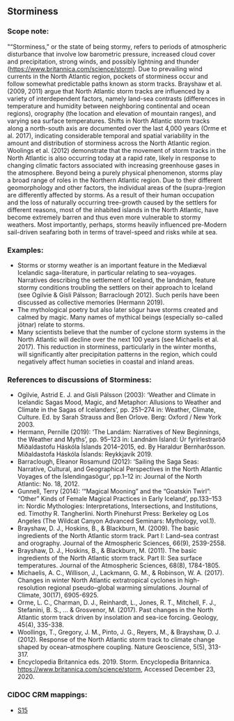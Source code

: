 
## Storminess 

###  Scope note: 
"“Storminess,” or the state of being stormy, refers to periods of atmospheric disturbance that involve low barometric pressure, increased cloud cover and precipitation, strong winds, and possibly lightning and thunder (https://www.britannica.com/science/storm). Due to prevailing wind currents in the North Atlantic region, pockets of storminess occur and follow somewhat predictable paths known as storm tracks. Brayshaw et al. (2009, 2011) argue that North Atlantic storm tracks are influenced by a variety of interdependent factors, namely land-sea contrasts (differences in temperature and humidity between neighboring continental and ocean regions), orography (the location and elevation of mountain ranges), and varying sea surface temperatures. Shifts in North Atlantic storm tracks along a north-south axis are documented over the last 4,000 years (Orme et al. 2017), indicating considerable temporal and spatial variability in the amount and distribution of storminess across the North Atlantic region. Woolings et al. (2012) demonstrate that the movement of storm tracks in the North Atlantic is also occurring today at a rapid rate, likely in response to changing climatic factors associated with increasing greenhouse gases in the atmosphere. Beyond being a purely physical phenomenon, storms play a broad range of roles in the Northern Atlantic region. Due to their different geomorphology and other factors, the individual areas of the (supra-)region are differently affected by storms. As a result of their human occupation and the loss of naturally occurring tree-growth caused by the settlers for different reasons, most of the inhabited islands in the North Atlantic, have become extremely barren and thus even more vulnerable to stormy weathers. Most importantly, perhaps, storms heavily influenced pre-Modern sail-driven seafaring both in terms of travel-speed and risks while at sea. 

### Examples: 

* Storms or stormy weather is an important feature in the Mediæval Icelandic saga-literature, in particular relating to sea-voyages. Narratives describing the settlement of Iceland, the landnám, feature stormy conditions troubling the settlers on their approach to Iceland (see Ogilvie & Gísli Pálsson; Barraclough 2012). Such perils have been discussed as collective memories (Hermann 2019).
* The mythological poetry but also later sögur have storms created and calmed by magic. Many names of mythical beings (especially so-called jötnar) relate to storms. 
* Many scientists believe that the number of cyclone storm systems in the North Atlantic will decline over the next 100 years (see Michaelis et al. 2017). This reduction in storminess, particularly in the winter months, will significantly alter precipitation patterns in the region, which could negatively affect human societies in coastal and inland areas. 

### References to discussions of Storminess:

* Ogilvie, Astrid E. J. and Gísli Pálsson (2003): ‘Weather and Climate in Icelandic Sagas Mood, Magic, and Metaphor: Allusions to Weather and Climate in the Sagas of Icelanders’, pp. 251–274 in: Weather, Climate, Culture. Ed. by Sarah Strauss and Ben Orlove. Berg: Oxford / New York 2003.
* Hermann, Pernille (2019): ‘The Landám: Narratives of New Beginnings, the Weather and Myths’, pp. 95–123 in: Landnám Ísland: Úr fyrirlestraröð Miðaldastofu Háskóla Íslands 2014–2015, ed. By Haraldur Bernharðsson. Miðaldastofa Háskóla Íslands: Reykkjavík 2019.
* Barraclough, Eleanor Rosamund (2012): ‘Sailing the Saga Seas: Narrative, Cultural, and Geographical Perspectives in the North Atlantic Voyages of the Íslendingasögur’, pp.1–12 in: Journal of the North Atlantic: No. 18, 2012.
* Gunnell, Terry (2014): ‘“Magical Mooning” and the “Goatskin Twirl”: “Other” Kinds of Female Magical Practices in Early Iceland’, pp.133–153 in: Nordic Mythologies: Interpretations, Intersections, and Institutions, ed. Timothy R. Tangherlini. North Pinehurst Press: Berkeley og Los Angeles (The Wildcat Canyon Advanced Seminars: Mythology, vol.1). 
* Brayshaw, D. J., Hoskins, B., & Blackburn, M. (2009). The basic ingredients of the North Atlantic storm track. Part I: Land–sea contrast and orography. Journal of the Atmospheric Sciences, 66(9), 2539-2558.
* Brayshaw, D. J., Hoskins, B., & Blackburn, M. (2011). The basic ingredients of the North Atlantic storm track. Part II: Sea surface temperatures. Journal of the Atmospheric Sciences, 68(8), 1784-1805.
* Michaelis, A. C., Willison, J., Lackmann, G. M., & Robinson, W. A. (2017). Changes in winter North Atlantic extratropical cyclones in high-resolution regional pseudo–global warming simulations. Journal of Climate, 30(17), 6905-6925.
* Orme, L. C., Charman, D. J., Reinhardt, L., Jones, R. T., Mitchell, F. J., Stefanini, B. S., ... & Grosvenor, M. (2017). Past changes in the North Atlantic storm track driven by insolation and sea-ice forcing. Geology, 45(4), 335-338.
* Woollings, T., Gregory, J. M., Pinto, J. G., Reyers, M., & Brayshaw, D. J. (2012). Response of the North Atlantic storm track to climate change shaped by ocean–atmosphere coupling. Nature Geoscience, 5(5), 313-317.
* Encyclopedia Britannica eds. 2019. Storm. Encyclopedia Britannica. https://www.britannica.com/science/storm, Accessed December 23, 2020.


### CIDOC CRM mappings: 


* [S15](http://www.ics.forth.gr/isl/CRMsci/S15_Observable_Entity)
